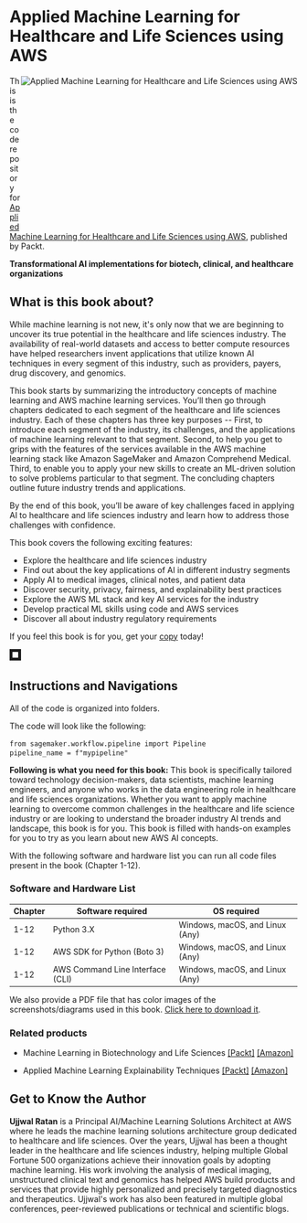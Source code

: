# Applied Machine Learning for Healthcare and Life Sciences using AWS

<a href="https://www.packtpub.com/product/applied-machine-learning-for-healthcare-and-life-sciences-using-aws/9781804610213"><img src="https://static.packt-cdn.com/products/9781804610213/cover/smaller" alt="Applied Machine Learning for Healthcare and Life Sciences using AWS" height="256px" align="right"></a>

This is the code repository for [Applied Machine Learning for Healthcare and Life Sciences using AWS](https://www.packtpub.com/product/applied-machine-learning-for-healthcare-and-life-sciences-using-aws/9781804610213), published by Packt.

**Transformational AI implementations for biotech, clinical, and healthcare organizations**

## What is this book about?
While machine learning is not new, it's only now that we are beginning to uncover its true potential in the healthcare and life sciences industry. The availability of real-world datasets and access to better compute resources have helped researchers invent applications that utilize known AI techniques in every segment of this industry, such as providers, payers, drug discovery, and genomics.

This book starts by summarizing the introductory concepts of machine learning and AWS machine learning services. You’ll then go through chapters dedicated to each segment of the healthcare and life sciences industry. Each of these chapters has three key purposes -- First, to introduce each segment of the industry, its challenges, and the applications of machine learning relevant to that segment. Second, to help you get to grips with the features of the services available in the AWS machine learning stack like Amazon SageMaker and Amazon Comprehend Medical. Third, to enable you to apply your new skills to create an ML-driven solution to solve problems particular to that segment. The concluding chapters outline future industry trends and applications.

By the end of this book, you’ll be aware of key challenges faced in applying AI to healthcare and life sciences industry and learn how to address those challenges with confidence.

This book covers the following exciting features: 
* Explore the healthcare and life sciences industry
* Find out about the key applications of AI in different industry segments
* Apply AI to medical images, clinical notes, and patient data
* Discover security, privacy, fairness, and explainability best practices
* Explore the AWS ML stack and key AI services for the industry
* Develop practical ML skills using code and AWS services
* Discover all about industry regulatory requirements

If you feel this book is for you, get your [copy](https://www.amazon.com/dp/1804610216) today!

<a href="https://www.packtpub.com/?utm_source=github&utm_medium=banner&utm_campaign=GitHubBanner"><img src="https://raw.githubusercontent.com/PacktPublishing/GitHub/master/GitHub.png" alt="https://www.packtpub.com/" border="5" /></a>

## Instructions and Navigations
All of the code is organized into folders.

The code will look like the following:
```
from sagemaker.workflow.pipeline import Pipeline
pipeline_name = f"mypipeline"
```

**Following is what you need for this book:**
This book is specifically tailored toward technology decision-makers, data scientists, machine learning engineers, and anyone who works in the data engineering role in healthcare and life sciences organizations. Whether you want to apply machine learning to overcome common challenges in the healthcare and life science industry or are looking to understand the broader industry AI trends and landscape, this book is for you. This book is filled with hands-on examples for you to try as you learn about new AWS AI concepts.	

With the following software and hardware list you can run all code files present in the book (Chapter 1-12).

### Software and Hardware List

| Chapter  | Software required                                                                    | OS required                        |
| -------- | -------------------------------------------------------------------------------------| -----------------------------------|
|  		1-12 | Python 3.X   							                                            			  | Windows, macOS, and Linux (Any) |
|    1-12      |   	AWS SDK for Python (Boto 3)																				  |        Windows, macOS, and Linux (Any)           |
|  		1-12 | AWS Command Line Interface (CLI)						                                            			  | Windows, macOS, and Linux (Any) |

We also provide a PDF file that has color images of the screenshots/diagrams used in this book. [Click here to download it](https://packt.link/nGhXe).


### Related products <Other books you may enjoy>
* Machine Learning in Biotechnology and Life Sciences [[Packt]](https://www.packtpub.com/product/machine-learning-in-biotechnology-and-life-sciences/9781801811910?_ga=2.153380920.1206990960.1667214783-1347501151.1654864057) [[Amazon]](https://www.amazon.com/dp/1801811911)

* Applied Machine Learning Explainability Techniques [[Packt]](https://www.packtpub.com/product/applied-machine-learning-explainability-techniques/9781803246154?_ga=2.238029056.1206990960.1667214783-1347501151.1654864057) [[Amazon]](https://www.amazon.com/dp/1803246154)

## Get to Know the Author
**Ujjwal Ratan** is a Principal AI/Machine Learning Solutions Architect at AWS where he leads the machine learning solutions architecture group dedicated to healthcare and life sciences. Over the years, Ujjwal has been a thought leader in the healthcare and life sciences industry, helping multiple Global Fortune 500 organizations achieve their innovation goals by adopting machine learning. His work involving the analysis of medical imaging, unstructured clinical text and genomics has helped AWS build products and services that provide highly personalized and precisely targeted diagnostics and therapeutics. Ujjwal's work has also been featured in multiple global conferences, peer-reviewed publications or technical and scientific blogs.	
